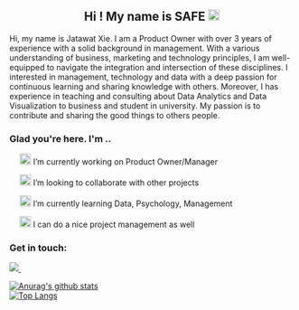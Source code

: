 <h2 align="center">Hi ! My name is SAFE 
  <img src="https://fonts.gstatic.com/s/e/notoemoji/latest/1f44b/512.gif" alt="👋" width="20" height="20">
</h2>

Hi, my name is Jatawat Xie. I am a Product Owner with over 3 years of experience with a solid background in management. With a various understanding of business, marketing and technology principles, I am well-equipped to navigate the integration and intersection of these disciplines. I interested in management, technology and data with a deep passion for continuous learning and sharing knowledge with others. Moreover, I has experience in teaching and consulting about Data Analytics and Data Visualization to business and student in university. My passion is to contribute and sharing the good things to others people.

<h3>Glad you're here. I'm ..</h3>
<p>&emsp; 
  <img src="https://fonts.gstatic.com/s/e/notoemoji/latest/1f525/512.gif" alt="🔥" width="20" height="20">
 I’m currently working on Product Owner/Manager</p>
<p>&emsp; <img src="https://fonts.gstatic.com/s/e/notoemoji/latest/1f440/512.gif" alt="👀" width="20" height="20"> I’m looking to collaborate with other projects</p>
<p>&emsp; <img src="https://fonts.gstatic.com/s/e/notoemoji/latest/1f331/512.gif" alt="🌱" width="20" height="20"> I’m currently learning Data, Psychology, Management </p>
<p>&emsp; 
  <img src="https://fonts.gstatic.com/s/e/notoemoji/latest/1f31f/512.gif" alt="🌟" width="20" height="20">
 I can do a nice project management as well</p>

 <h3 align="left">Get in touch:</h3>
<p align="left">
  <a href="https://www.linkedin.com/in/jatawatsafe" target="blank">
    <img src="https://skillicons.dev/icons?i=linkedin" />
  </a> 
  &nbsp;
</p>


[![Anurag's github stats](https://github-readme-stats.vercel.app/api?username=safesit23&count_private=true&show_icons=true&include_all_commits=true)](https://github.com/anuraghazra/github-readme-stats)
<br/>
[![Top Langs](https://github-readme-stats.vercel.app/api/top-langs/?username=safesit23&layout=compact&hide=php)](https://github.com/anuraghazra/github-readme-stats)

<!--
**safesit23/safesit23** is a ✨ _special_ ✨ repository because its `README.md` (this file) appears on your GitHub profile.

Here are some ideas to get you started:

- 🔭 I’m currently working on ...
- 🌱 I’m currently learning ...
- 👯 I’m looking to collaborate on ...
- 🤔 I’m looking for help with ...
- 💬 Ask me about ...
- 📫 How to reach me: ...
- 😄 Pronouns: ...
- ⚡ Fun fact: ...
-->
